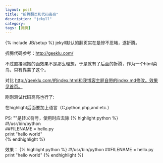 ```yaml
---
layout: post
title: "折腾翻页和代码高亮"
description: "jekyll"
category: 
tags: [折腾]
---
```

{% include JB/setup %}
jekyll默认的翻页实在是惨不忍睹，遂折腾。

折腾代码参考：http://geeklu.com/

不过直接照搬的画效果不是那么理想，于是就有了后面的折腾，作为一个html菜鸟，只有靠蒙了这个。

对比 http://geeklu.com/的index.html和我博客主题自带的index.md修改。效果见首页。

刚刚测试代码高亮也行了:

在highlight后面要加上语言（C,python,php,and etc.）

PS: "\"是转义符号，使用时应去除
{\% highlight python \%}  
\#!/usr/bin/python  
\##FILENAME = hello.py  
print "hello world"  
{\% endhighlight \%}

效果：
{% highlight python %}
#!/usr/bin/python
##FILENAME = hello.py
print "hello world"
{% endhighlight %}
